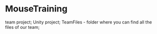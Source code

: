 # MouseTraining
team project;
Unity project;
TeamFiles - folder where you can find all the files of our team;
